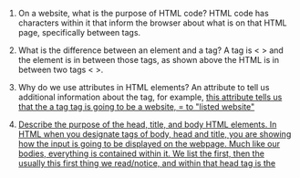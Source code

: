 1.  On a website, what is the purpose of HTML code?
    HTML code has characters within it that inform the browser about
    what is on that HTML page, specifically between <HTML> </HTML> tags.
2.  What is the difference between an element and a tag?
    A tag is < > and the element is in between those tags, as shown above
    the HTML is in between two tags < >.
3.  Why do we use attributes in HTML elements?
    An attribute to tell us additional information about the tag, for example, <a href ="website listed here"> this attribute tells us that the a tag tag is going to be a website, = to "listed website"
4.  Describe the purpose of the head, title, and body HTML elements.
    In HTML when you designate tags of body, head and title, you are showing how the input is going to be displayed on the webpage.  Much like our bodies, everything is contained within it.  We list the <body> first, then the <head> usually this first thing we read/notice, and within that head tag is the <title> telling us first thing on the webpage what it is that this page is all about.
5.  In your browser (Chrome), how do you view the source of a website?
    f12
6.  List five different HTML elements and what they are used for. For example, `<p></p>` is a paragraph element, and it is used to represent a paragraph of text.
    <h1> is would be a the largest heading on a webpage, used in the <body> element.
    <b> is the bolding of text </bold>
    <em> is the emphasis of a word </em>
    <abbr> is a cool tag that will allow the full spelling of an abbreviated word or acronym </abbr>
    <li> is a way to add a list on a webpage </li>
7.  What are empty elements?
    An empty element only uses on tag, most often an extra white space or a break.  For example, if you wanted an extra space in between the end of your paragraph and the contact information at the bottom of a page.
8.  What is semantic markup?
    Semantic markup is a cool feature that allows you to add more information to the webpage without actually changes made to the look of the page. Used for search programs or screen readers.
9.  What are three new semantic elements introduced in HTML 5? Use page 431 in the book to find more about these new elements.
    I used two as an example in question #6 - <em></em> and <abbr> </abbr> where added with HTML5, along with <blockquote></blockquote> (changes the look to be more "codey")  In addition to the looks, it allows you to tell more about your webpage behind the scenes.


    CodePen link: https://codepen.io/Melizzo/pen/jOEzZGd
